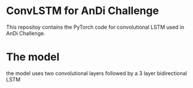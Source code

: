 # ConvLSTM for AnDi Challenge
This repositoy contains the PyTorch code for convolutional LSTM used in AnDi Challenge.


# The model
the model uses two convolutional layers followed by a 3 layer bidirectional LSTM
